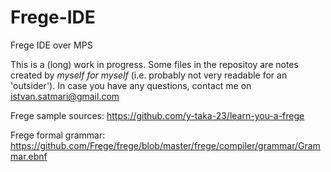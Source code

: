 # Frege-IDE
Frege IDE over MPS

This is a (long) work in progress.
Some files in the repositoy are notes created by *myself for myself* (i.e. probably not very readable for an 'outsider').
In case you have any questions, contact me on istvan.satmari@gmail.com

Frege sample sources:
https://github.com/y-taka-23/learn-you-a-frege

Frege formal grammar:
https://github.com/Frege/frege/blob/master/frege/compiler/grammar/Grammar.ebnf
